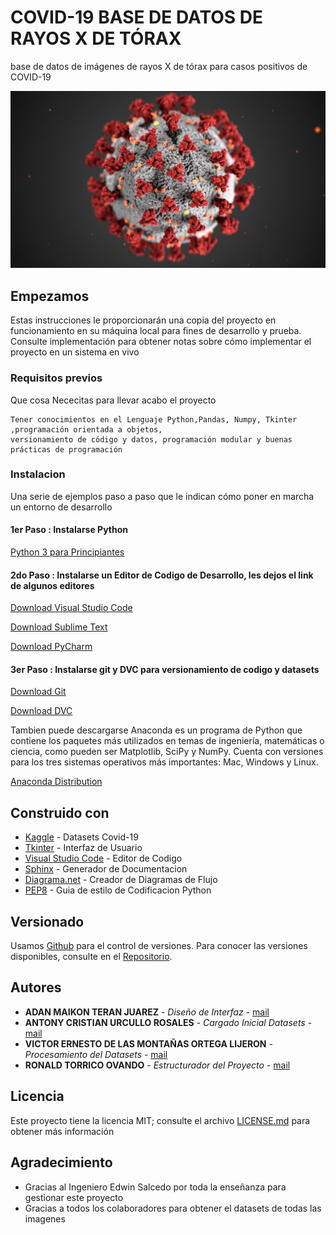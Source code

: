 # COVID-19 BASE DE DATOS DE RAYOS X DE TÓRAX

base de datos de imágenes de rayos X de tórax para casos positivos de COVID-19

![alt text](https://github.com/Shashank-468/Covid-19-Detector/blob/master/covid.jpg)

## Empezamos

Estas instrucciones le proporcionarán una copia del proyecto en funcionamiento en su máquina local para fines de desarrollo y prueba. Consulte implementación para obtener notas sobre cómo implementar el proyecto en un sistema en vivo

### Requisitos previos

Que cosa Nececitas para llevar acabo el proyecto

```
Tener conocimientos en el Lenguaje Python,Pandas, Numpy, Tkinter ,programación orientada a objetos, 
versionamiento de código y datos, programación modular y buenas prácticas de programación
```


### Instalacion

Una serie de ejemplos paso a paso que le indican cómo poner en marcha un entorno de desarrollo

#### 1er Paso : Instalarse Python

[Python 3 para Principiantes](https://python-para-impacientes.blogspot.com/2017/02/instalar-python-paso-paso.html)

#### 2do Paso : Instalarse un Editor de Codigo de Desarrollo, les dejos el link de algunos editores

[Download Visual Studio Code](https://code.visualstudio.com/download)

[Download Sublime Text](https://www.sublimetext.com/3)

[Download PyCharm](https://www.jetbrains.com/es-es/pycharm/download/#section=windows)

#### 3er Paso : Instalarse git y DVC para versionamiento de codigo y datasets

[Download Git ](https://git-scm.com/downloads)

[Download DVC](https://dvc.org/)

Tambien puede descargarse Anaconda es un programa de Python que contiene los paquetes más utilizados en temas de ingeniería, matemáticas o ciencia, como pueden ser Matplotlib, SciPy y NumPy. 
Cuenta con versiones para los tres sistemas operativos más importantes: Mac, Windows y Linux.

[Anaconda Distribution](https://www.anaconda.com/products/distribution)

## Construido con

* [Kaggle](https://www.kaggle.com/datasets/tawsifurrahman/covid19-radiography-database) - Datasets Covid-19
* [Tkinter](https://docs.python.org/3/library/tkinter.html) - Interfaz de Usuario
* [Visual Studio Code](https://code.visualstudio.com/) - Editor de Codigo
* [Sphinx](https://www.sphinx-doc.org/en/master/) - Generador de Documentacion
* [Diagrama.net](https://www.diagrams.net/) - Creador de Diagramas de Flujo
* [PEP8](https://elpythonista.com/pep-8) - Guia de estilo de Codificacion Python


## Versionado

Usamos [Github](https://github.com/) para el control de versiones. Para conocer las versiones disponibles, consulte en el [Repositorio](https://github.com/antonyurcullo1103/Proyecto_Final).

## Autores

* **ADAN MAIKON TERAN JUAREZ** - *Diseño de Interfaz* - [mail](mailto:teranjuarez@gmail.com)
* **ANTONY CRISTIAN URCULLO ROSALES** - *Cargado Inicial Datasets* - [mail](mailto:antonyurcullo123@gmail.com)
* **VICTOR ERNESTO DE LAS MONTAÑAS ORTEGA LIJERON** - *Procesamiento del Datasets* - [mail](mailto:vernesto84@gmail.comh)
* **RONALD TORRICO OVANDO** - *Estructurador del Proyecto* - [mail](mailto:rony.marce.forever@gmail.com)


## Licencia

Este proyecto tiene la licencia MIT; consulte el archivo [LICENSE.md](LICENSE.md) para obtener más información

## Agradecimiento

* Gracias al Ingeniero Edwin Salcedo por toda la enseñanza para gestionar este proyecto
* Gracias a todos los colaboradores para obtener el datasets de todas las imagenes
